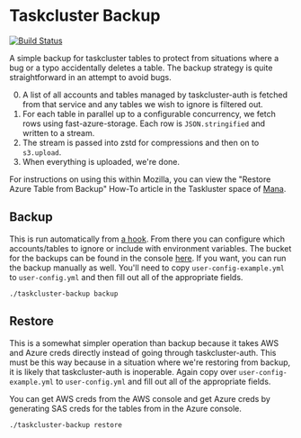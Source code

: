 Taskcluster Backup
==================
[![Build Status](https://travis-ci.org/taskcluster/taskcluster-backup.svg?branch=master)](https://travis-ci.org/taskcluster/taskcluster-backup)

A simple backup for taskcluster tables to protect from situations where a bug or a typo accidentally deletes a table. The backup strategy is quite
straightforward in an attempt to avoid bugs.

0. A list of all accounts and tables managed by taskcluster-auth is fetched from that service and any tables we wish to ignore is filtered out.
0. For each table in parallel up to a configurable concurrency, we fetch rows using fast-azure-storage. Each row is `JSON.stringified` and written to a stream.
0. The stream is passed into zstd for compressions and then on to `s3.upload`.
0. When everything is uploaded, we're done.

For instructions on using this within Mozilla, you can view the "Restore Azure Table from Backup" How-To article in the Taskluster space of [Mana](https://mana.mozilla.org).

Backup
------
This is run automatically from [a hook](https://tools.taskcluster.net/hooks/#taskcluster/azure-backup). From there you can configure which
accounts/tables to ignore or include with environment variables. The bucket for the backups can be found in the console [here](https://console.aws.amazon.com/s3/buckets/taskcluster-backups). If you want, you can run the backup manually as well. You'll need to copy `user-config-example.yml` to `user-config.yml` and then fill out all of the appropriate fields.

```
./taskcluster-backup backup
```

Restore
-------

This is a somewhat simpler operation than backup because it takes AWS and Azure creds directly instead of going through taskcluster-auth. This must be this way because in a situation where we're restoring from backup, it is likely that taskcluster-auth is inoperable. Again copy over `user-config-example.yml` to `user-config.yml` and fill out all of the appropriate fields.

You can get AWS creds from the AWS console and get Azure creds by generating SAS creds for the tables from in the Azure console.

```
./taskcluster-backup restore
```
